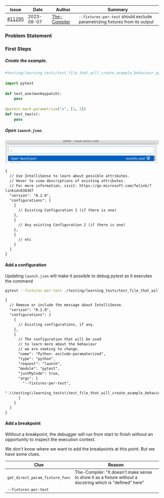 | Issue                                                       | Date       | Author                                          | Summary                                                                     |
| ----------------------------------------------------------- | ---------- | ----------------------------------------------- | --------------------------------------------------------------------------- |
| [#11295](https://github.com/pytest-dev/pytest/issues/11295) | 2023-08-07 | [The-Compiler](https://github.com/The-Compiler) | `--fixtures-per-test` should exclude parametrizing fixtures from its output |

### Problem Statement



### First Steps

##### Create the example.

```python
#testing/learning_tests/test_file_that_will_create_example_behaviour.py

import pytest

def test_one(monkeypatch):
    pass

@pytest.mark.parametrize("x", [1, 2])
def test_two(x):
    pass

```

##### Open `launch.json`.

![VS Code Open 'launch.json` command](/media/open_launch_json.png)

```jsonc
{
  // Use IntelliSense to learn about possible attributes.
  // Hover to view descriptions of existing attributes.
  // For more information, visit: https://go.microsoft.com/fwlink/?linkid=830387
  "version": "0.2.0",
  "configurations": [
    {
      // Existing Configuration 1 (if there is one)
    },
    {
      // Any existing Configuration 2 (if there is one)
    },
    {
      // etc
    }
  ]
}
```

#### Add a configuration
Updating `launch.json` will make it possible to debug _pytest_ as it executes the command 
```bash
pytest --fixtures-per-test ./testing/learning_tests/test_file_that_will_create_example_behaviour.py
```

```jsonc
{
  // Remove or include the message about IntelliSense.
  "version": "0.2.0",
  "configurations": [
    {
      // Existing configurations, if any.
    },
    {
      // The configuration that will be used
      // to learn more about the behaviour
      // we are seeking to change.
      "name": "Python: exclude-paramaterized",
      "type": "python",
      "request": "launch",
      "module": "pytest",
      "justMyCode": true,
      "args": [
        "--fixtures-per-test",
        ".\\testing\\learning_tests\\test_file_that_will_create_example_behaviour.py"
      ]
    }
  ]
}
```
#### Add a breakpoint
Without a breakpoint, the debugger will run from start to finish without an opportunity to inspect the execution context. 

We don't know where we want to add the breakpoints at this point. But we have some clues. 

| Clue | Reason | 
| --- | --- |
| `get_direct_param_fixture_func`  |  The-Compiler: "It doesn't make sense to show it as a fixture without a docstring which is "defined" here"   | 
| `--fixtures-per-test` | 